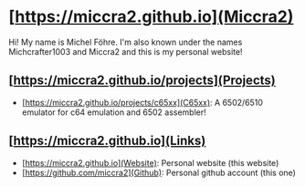 # [https://miccra2.github.io](Miccra2)
Hi! My name is Michel Föhre. I'm also known under the names Michcrafter1003 and Miccra2 and this is my personal website!

## [https://miccra2.github.io/projects](Projects)
- [https://miccra2.github.io/projects/c65xx](C65xx): A 6502/6510 emulator for c64 emulation and 6502 assembler!

## [https://miccra2.github.io](Links)
- [https://miccra2.github.io](Website): Personal website (this website)
- [https://github.com/miccra2](Github): Personal github account (this one)
